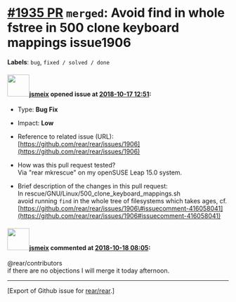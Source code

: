 [\#1935 PR](https://github.com/rear/rear/pull/1935) `merged`: Avoid find in whole fstree in 500 clone keyboard mappings issue1906
=================================================================================================================================

**Labels**: `bug`, `fixed / solved / done`

#### <img src="https://avatars.githubusercontent.com/u/1788608?u=925fc54e2ce01551392622446ece427f51e2f0ce&v=4" width="50">[jsmeix](https://github.com/jsmeix) opened issue at [2018-10-17 12:51](https://github.com/rear/rear/pull/1935):

-   Type: **Bug Fix**

-   Impact: **Low**

-   Reference to related issue (URL):  
    [https://github.com/rear/rear/issues/1906](https://github.com/rear/rear/issues/1906)

-   How was this pull request tested?  
    Via "rear mkrescue" on my openSUSE Leap 15.0 system.

-   Brief description of the changes in this pull request:  
    In rescue/GNU/Linux/500\_clone\_keyboard\_mappings.sh  
    avoid running `find` in the whole tree of filesystems which takes
    ages, cf.  
    [https://github.com/rear/rear/issues/1906\#issuecomment-416058041](https://github.com/rear/rear/issues/1906#issuecomment-416058041)

#### <img src="https://avatars.githubusercontent.com/u/1788608?u=925fc54e2ce01551392622446ece427f51e2f0ce&v=4" width="50">[jsmeix](https://github.com/jsmeix) commented at [2018-10-18 08:05](https://github.com/rear/rear/pull/1935#issuecomment-430914667):

@rear/contributors  
if there are no objections I will merge it today afternoon.

------------------------------------------------------------------------

\[Export of Github issue for
[rear/rear](https://github.com/rear/rear).\]
